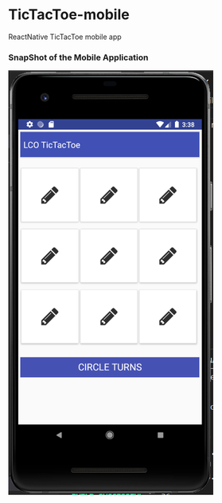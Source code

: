 # TicTacToe-mobile
ReactNative  TicTacToe mobile app

### SnapShot of the Mobile Application

![StreetStyle](./Image/Img1.PNG)